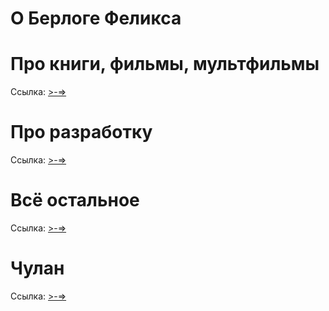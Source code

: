 # О Берлоге Феликса

# Про книги, фильмы, мультфильмы

Ссылка: [>-=>](/media/media.md)

# Про разработку

Ссылка: [>-=>](/dev/dev.md)

# Всё остальное

Ссылка: [>-=>](/misc/misc.md)

# Чулан

Ссылка: [>-=>](/lumber_room/lumber_room.md)
